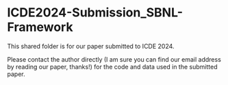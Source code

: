 # ICDE2024-Submission_SBNL-Framework

This shared folder is for our paper submitted to ICDE 2024.

Please contact the author directly (I am sure you can find our email address by reading our paper, thanks!) for the code and data used in the submitted paper.
